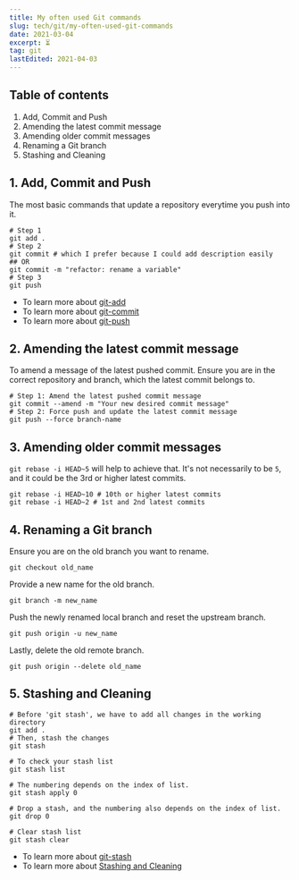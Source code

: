 ```yaml
---
title: My often used Git commands
slug: tech/git/my-often-used-git-commands
date: 2021-03-04
excerpt: ⏳
tag: git
lastEdited: 2021-04-03
---
```


<!--
date must be: 2000-01-01
NOT: 2000-1-1 -->

<!-- https://www.gatsbyjs.com/blog/2017-07-19-creating-a-blog-with-gatsby/#writing-our-first-markdown-blog-post -->
<!-- https://github.com/gatsbyjs/gatsby/issues/3460 -->
<!-- https://mdxjs.com/getting-started#mdx -->

## Table of contents

1. Add, Commit and Push
2. Amending the latest commit message
3. Amending older commit messages
4. Renaming a Git branch
5. Stashing and Cleaning

## 1. Add, Commit and Push

The most basic commands that update a repository everytime you push into it.

```shell
# Step 1
git add .
# Step 2
git commit # which I prefer because I could add description easily
## OR
git commit -m "refactor: rename a variable"
# Step 3
git push
```

-   To learn more about [git-add](https://git-scm.com/docs/git-add)
-   To learn more about [git-commit](https://git-scm.com/docs/git-commit)
-   To learn more about [git-push](https://git-scm.com/docs/git-push)

## 2. Amending the latest commit message

To amend a message of the latest pushed commit. Ensure you are in the correct repository and branch, which the latest commit belongs to.

```shell
# Step 1: Amend the latest pushed commit message
git commit --amend -m "Your new desired commit message"
# Step 2: Force push and update the latest commit message
git push --force branch-name
```

## 3. Amending older commit messages

`git rebase -i HEAD~5` will help to achieve that. It's not necessarily to be `5`, and it could be the 3rd or higher latest commits.

```shell
git rebase -i HEAD~10 # 10th or higher latest commits
git rebase -i HEAD~2 # 1st and 2nd latest commits
```

## 4. Renaming a Git branch

Ensure you are on the old branch you want to rename.

```shell
git checkout old_name
```

Provide a new name for the old branch.

```shell
git branch -m new_name
```

Push the newly renamed local branch and reset the upstream branch.

```shell
git push origin -u new_name
```

Lastly, delete the old remote branch.

```shell
git push origin --delete old_name
```

## 5. Stashing and Cleaning

```shell
# Before 'git stash', we have to add all changes in the working directory
git add .
# Then, stash the changes
git stash

# To check your stash list
git stash list

# The numbering depends on the index of list.
git stash apply 0

# Drop a stash, and the numbering also depends on the index of list.
git drop 0

# Clear stash list
git stash clear
```

-   To learn more about [git-stash](https://git-scm.com/docs/git-stash)
-   To learn more about [Stashing and Cleaning](https://git-scm.com/book/en/v2/Git-Tools-Stashing-and-Cleaning)
